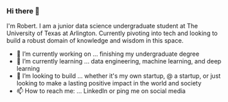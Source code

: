 ### Hi there 👋
I'm Robert. I am a junior data science undergraduate student at The University of Texas at Arlington. Currently pivoting into tech and looking to build a robust domain of knowledge and wisdom in this space.

- 🔭 I’m currently working on ... finishing my undergraduate degree
- 🌱 I’m currently learning ... data engineering, machine learning, and deep learning
- 👯 I’m looking to build ... whether it's my own startup, @ a startup, or just looking to make a lasting positive impact in the world and society
- 📫 How to reach me: ... LinkedIn or ping me on social media
